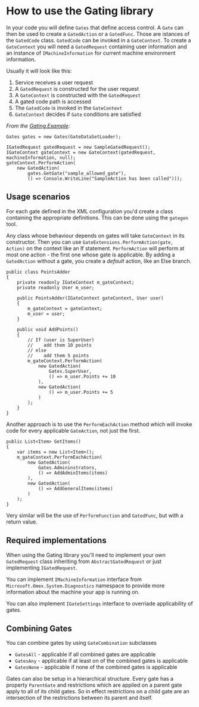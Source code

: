 # How to use the Gating library

In your code you will define `Gates` that define access control.
A `Gate` can then be used to create a `GatedAction` or a `GatedFunc`.
Those are istances of the `GatedCode` class. `GatedCode` can be invoked in a `GateContext`.
To create a `GateContext` you will need a `GatedRequest` containing user information
and an instance of `IMachineInformation` for current machine environment information.

Usually it will look like this:

1. Service receives a user request
2. A `GatedRequest` is constructed for the user request
3. A `GateContext` is constructed with the `GatedRequest`
4. A gated code path is accessed
5. The `GatedCode` is invoked in the `GateContext`
6. `GateContext` decides if `Gate` conditions are satisfied

_From the [Gating.Example](https://github.com/microsoft/Omex/tree/master/src/Gating.Example):_

    Gates gates = new Gates(GateDataSetLoader);

    IGatedRequest gatedRequest = new SampleGatedRequest();
    IGateContext gateContext = new GateContext(gatedRequest, machineInformation, null);
    gateContext.PerformAction(
        new GatedAction(
            gates.GetGate("sample_allowed_gate"),
            () => Console.WriteLine("SampleAction has been called")));

## Usage scenarios

For each gate defined in the XML configuration you'd create a class containing
the appropriate definitions. This can be done using the `gategen` tool.

Any class whose behaviour depends on gates will take `GateContext` in its constructor.
Then you can use `GateExtensions.PerformAction(gate, Action)` on the context like an If statement.
`PerformAction` will perform at most one action - the first one whose gate is applicable.
By adding a `GatedAction` without a gate, you create a _default_ action, like an Else branch.

    public class PointsAdder
    {
        private readonly IGateContext m_gateContext;
        private readonly User m_user;
        
        public PointsAdder(IGateContext gateContext, User user)
        {
            m_gateContext = gateContext;
            m_user = user;
        }

        public void AddPoints()
        {
            // If (user is SuperUser)
            //    add them 10 points
            // else
            //    add them 5 points
            m_gateContext.PerformAction(
                new GatedAction(
                    Gates.SuperUser,
                    () => m_user.Points += 10
                ),
                new GatedAction(
                    () => m_user.Points += 5
                )
            );
        }
    }

Another approach is to use the `PerformEachAction` method which will invoke code for every applicable `GateAction`, not just the first.

    public List<Item> GetItems()
    {
        var items = new List<Item>();
        m_gateContext.PerformEachAction(
            new GatedAction(
                Gates.Admininstrators,
                () => AddAdminItems(items)
            ),
            new GatedAction(
                () => AddGeneralItems(items)
            )
        );
    }

Very similar will be the use of `PerformFunction` and `GatedFunc`, but with a return value.

## Required implementations

When using the Gating library you'll need to implement your own `GatedRequest` class inheriting from
`AbstractGatedRequest` or just implementing `IGatedRequest`.

You can implement `IMachineInformation` interface from `Microsoft.Omex.System.Diagnostics` namespace
to provide more information about the machine your app is running on.

You can also implement `IGateSettings` interface to overriade applicability of gates.

## Combining Gates

You can combine gates by using `GateCombination` subclasses

* `GatesAll` - applicable if all combined gates are applicable
* `GatesAny` - applicable if at least on of the combined gates is applicable
* `GatesNone` - applicable if none of the combined gates is applicable

Gates can also be setup in a hierarchical structure. Every gate has a property `ParentGate` and
restrictions which are applied on a parent gate apply to all of its child gates. So in effect
restrictions on a child gate are an intersection of the restrictions between its parent and itself. 
